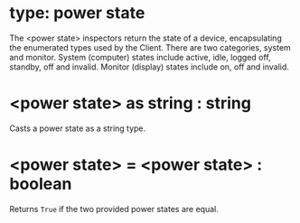 # type: power state

The &lt;power state&gt; inspectors return the state of a device, encapsulating the enumerated types used by the Client. There are two categories, system and monitor. System (computer) states include active, idle, logged off,  standby, off and invalid. Monitor (display) states include on, off and invalid.

# &lt;power state&gt; as string : string

Casts a power state as a string type.

# &lt;power state&gt; = &lt;power state&gt; : boolean

Returns `True` if the two provided power states are equal.
